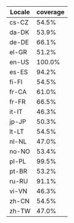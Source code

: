 ﻿| Locale | coverage |
| ------ | -------- |
| cs-CZ | 54.5% |
| da-DK | 53.9% |
| de-DE | 66.1% |
| el-GR | 51.2% |
| en-US | 100.0% |
| es-ES | 94.2% |
| fi-FI | 54.5% |
| fr-CA | 61.0% |
| fr-FR | 66.5% |
| it-IT | 46.3% |
| jp-JP | 50.3% |
| lt-LT | 54.5% |
| nl-NL | 47.0% |
| no-NO | 53.4% |
| pl-PL | 99.5% |
| pt-BR | 53.2% |
| ru-RU | 91.1% |
| vi-VN | 46.3% |
| zh-CN | 54.5% |
| zh-TW | 47.0% |
